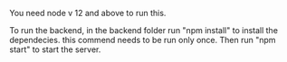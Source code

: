 You need node v 12 and above to run this.

To run the backend, in the backend folder run "npm install" to install the dependecies. this commend needs to be run only once. Then run "npm start" to start the server.